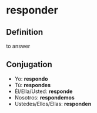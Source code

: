 # responder

## Definition
to answer

## Conjugation

- Yo: **respondo**
- Tú: **respondes**
- Él/Ella/Usted: **responde**
- Nosotros: **respondemos**
- Ustedes/Ellos/Ellas: **responden**